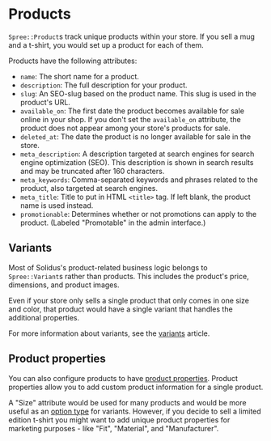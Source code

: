 # Products

`Spree::Product`s track unique products within your store. If you sell a mug and
a t-shirt, you would set up a product for each of them.

Products have the following attributes:

- `name`: The short name for a product.
- `description`: The full description for your product.
- `slug`: An SEO-slug based on the product name. This slug is used in the
  product's URL.
- `available_on`: The first date the product becomes available for sale online
  in your shop. If you don't set the `available_on` attribute, the product does
  not appear among your store's products for sale.
- `deleted_at`: The date the product is no longer available for sale in the
   store.
- `meta_description`: A description targeted at search engines for search engine
   optimization (SEO). This description is shown in search results and may be
   truncated after 160 characters.
- `meta_keywords`: Comma-separated keywords and phrases related to the product,
   also targeted at search engines.
- `meta_title`: Title to put in HTML `<title>` tag. If left blank, the product
   name is used instead.
- `promotionable`: Determines whether or not promotions can apply to the
   product. (Labeled "Promotable" in the admin interface.)

## Variants

Most of Solidus's product-related business logic belongs to `Spree::Variant`s
rather than products. This includes the product's price, dimensions, and product
images.

Even if your store only sells a single product that only comes in one size and
color, that product would have a single variant that handles the additional
properties.

For more information about variants, see the [variants](variants.md) article.

## Product properties

You can also configure products to have [product
properties](product-properties.md). Product properties allow you to add custom
product information for a single product.

A "Size" attribute would be used for many products and would be more useful as
an [option type](variants.md#option-types) for variants. However, if you decide
to sell a limited edition t-shirt you might want to add unique product
properties for marketing purposes - like "Fit", "Material", and "Manufacturer".


